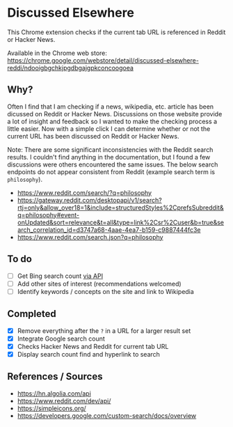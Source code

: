 # Discussed Elsewhere
This Chrome extension checks if the current tab URL is referenced in Reddit or Hacker News.

Available in the Chrome web store: https://chrome.google.com/webstore/detail/discussed-elsewhere-reddi/ndooigbgchkjpgdbgajgpkconcoogoea

## Why?
Often I find that I am checking if a news, wikipedia, etc. article has been dicussed on Reddit or Hacker News. Discussions on those website provide a lot of insight and feedback so I wanted to make the checking process a little easier. Now with a simple click I can determine whether or not the current URL has been discussed on Reddit or Hacker News.

Note: There are some significant inconsistencies with the Reddit search results. I couldn't find anything in the documentation, but I found a few discussions were others encountered the same issues. The below search endpoints do not appear consistent from Reddit (example search term is `philosophy`).

* https://www.reddit.com/search/?q=philosophy
* https://gateway.reddit.com/desktopapi/v1/search?rtj=only&allow_over18=1&include=structuredStyles%2CprefsSubreddit&q=philosophy#event-onUpdated&sort=relevance&t=all&type=link%2Csr%2Cuser&b=true&search_correlation_id=d3747a68-4aae-4ea7-b159-c9887444fc3e
* https://www.reddit.com/search.json?q=philosophy

## To do
 * [ ] Get Bing search count [via API](https://azure.microsoft.com/en-us/services/cognitive-services/bing-web-search-api/)
 * [ ] Add other sites of interest (recommendations welcomed)
 * [ ] Identify keywords / concepts on the site and link to Wikipedia
 
## Completed
 * [x] Remove everything after the `?` in a URL for a larger result set
 * [x] Integrate Google search count
 * [x] Checks Hacker News and Reddit for current tab URL
 * [x] Display search count find and hyperlink to search

## References / Sources
 * https://hn.algolia.com/api
 * https://www.reddit.com/dev/api/
 * https://simpleicons.org/
 * https://developers.google.com/custom-search/docs/overview
